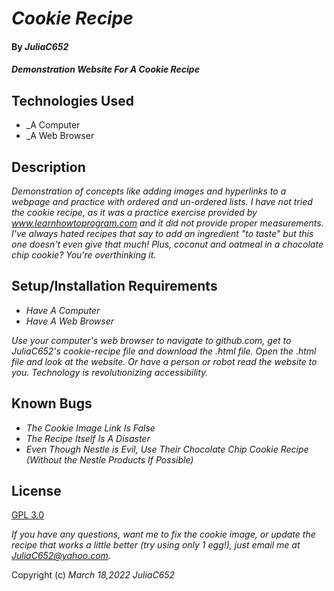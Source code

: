 # _Cookie Recipe_

#### By _**JuliaC652**_

#### _Demonstration Website For A Cookie Recipe_

## Technologies Used

* _A Computer
* _A Web Browser

## Description

_Demonstration of concepts like adding images and hyperlinks to a webpage and practice with ordered and un-ordered lists. I have not tried the cookie recipe, as it was a practice exercise provided by www.learnhowtoprogram.com and it did not provide proper measurements. I've always hated recipes that say to add an ingredient "to taste" but this one doesn't even give that much! Plus, coconut and oatmeal in a chocolate chip cookie? You're overthinking it._

## Setup/Installation Requirements

* _Have A Computer_
* _Have A Web Browser_

_Use your computer's web browser to navigate to github.com, get to JuliaC652's cookie-recipe file and download the .html file. Open the .html file and look at the website. Or have a person or robot read the website to you. Technology is revolutionizing accessibility._

## Known Bugs

* _The Cookie Image Link Is False_
* _The Recipe Itself Is A Disaster_
* _Even Though Nestle is Evil, Use Their Chocolate Chip Cookie Recipe (Without the Nestle Products If Possible)_

## License

[GPL 3.0](https://www.gnu.org/licenses/gpl-3.0)

_If you have any questions, want me to fix the cookie image, or update the recipe that works a little better (try using only 1 egg!), just email me at JuliaC652@yahoo.com._

Copyright (c) _March 18,2022_ _JuliaC652_